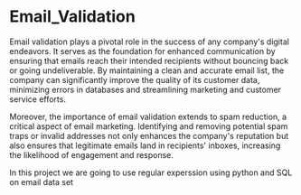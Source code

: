 # Email_Validation
Email validation plays a pivotal role in the success of any company's digital endeavors. It serves as the foundation for enhanced communication by ensuring that emails reach their intended recipients without bouncing back or going undeliverable. By maintaining a clean and accurate email list, the company can significantly improve the quality of its customer data, minimizing errors in databases and streamlining marketing and customer service efforts.

Moreover, the importance of email validation extends to spam reduction, a critical aspect of email marketing. Identifying and removing potential spam traps or invalid addresses not only enhances the company's reputation but also ensures that legitimate emails land in recipients' inboxes, increasing the likelihood of engagement and response.

In this project we are going to use regular experssion using python and SQL on email data set
